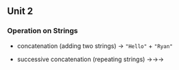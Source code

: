 ## Unit 2 

### Operation on Strings 

- concatenation (adding two strings) → `"Hello"` + `"Ryan"` 

- successive concatenation (repeating strings) →→→